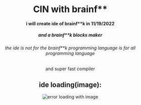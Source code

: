 <div align="center">
  <h1>CIN with brainf**</h1>
  <h4>i will create ide of brainf**k in 11/19/2022</h4>
  <h5>and a brainf**k blocks maker</h5>
  <h6>the ide is not for the brainf**k programming language is for all programming language</h6>
  <h7>and super fast compiler</h7>
  <h2>ide loading(image):</h2>
  <img src="https://cdn.discordapp.com/attachments/1013088899997905028/1019950246555553834/Screenshot_2022-09-15_153751.png?size=4096" alt="error loading with image"/>
</div>
